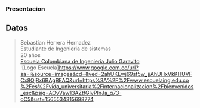 ﻿### Presentacion
## Datos
>Sebastian Herrera Hernadez\
>Estudiante de Ingenieria de sistemas\
>20 años\
>[Escuela Colombiana de Ingenieria Julio Garavito](https://www.escuelaing.edu.co/es/)\
>![Logo Escuela]https://www.google.com.co/url?sa=i&source=images&cd=&ved=2ahUKEwj69sf5w_jjAhUHxVkKHUVFCx8QjRx6BAgBEAQ&url=https%3A%2F%2Fwww.escuelaing.edu.co%2Fes%2Fvida_universitaria%2Finternacionalizacion%2Fbienvenidos_esc&psig=AOvVaw13AZtfGIvPInJa_q73-oC5&ust=1565534315698774

